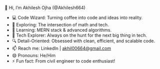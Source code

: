 👋 Hi, I’m Akhilesh Ojha (@Akhilesh664)
- 💻 Code Wizard: Turning coffee into code and ideas into reality.
- 👀 Exploring: The intersection of math and tech.
- 🌱 Learning: MERN stack & advanced algorithms.
- 🚀 Tech Explorer: Always on the hunt for the next big thing in tech.
- 🔍 Detail-Oriented: Obsessed with clean, efficient, and scalable code.
- 📫 Reach me: LinkedIn | akhil00664@gmail.com 
- 😄 Pronouns: He/Him
- ⚡ Fun fact: From civil engineer to code enthusiast! 


<!---
Akhilesh664/Akhilesh664 is a ✨ special ✨ repository because its `README.md` (this file) appears on your GitHub profile.
You can click the Preview link to take a look at your changes.
--->
